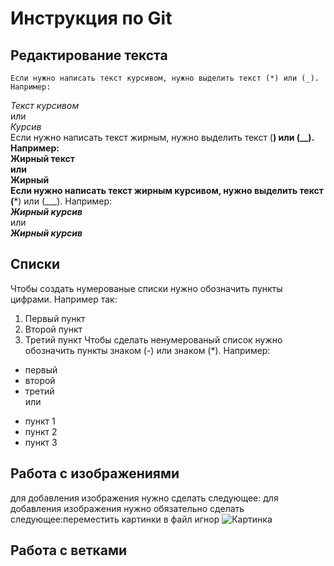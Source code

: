 # Инструкция по Git  

## Редактирование текста
    Если нужно написать текст курсивом, нужно выделить текст (*) или (_). Например:   
 *Текст курсивом*  
 или   
  _Курсив_   
    Если нужно написать текст жирным, нужно выделить текст (**) или (__). Например:   
 **Жирный текст**  
 или  
 __Жирный__  
    Если нужно написать текст жирным курсивом, нужно выделить текст (***) или (___). Например:  
 ***Жирный курсив***   
 или   
 ___Жирный курсив___


## Списки
  Чтобы создать нумерованые списки нужно обозначить пункты цифрами. Например так:
  1. Первый пункт
  2. Второй пункт 
  3. Третий пункт
  Чтобы сделать ненумерованый список нужно обозначить пункты знаком (-) или знаком (*). Например:
  - первый 
  - второй
  - третий   
  или  
  * пункт 1
  * пункт 2
  * пункт 3
  
## Работа с изображениями  
для добавления изображения нужно сделать следующее:
для добавления изображения нужно обязательно сделать следующее:переместить картинки в файл игнор
![Картинка](picture.png) 
## Работа с ветками  
 

